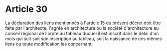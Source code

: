 # Article 30

La déclaration des liens mentionnés à l'article 15 du présent décret doit être faite par l'architecte, l'agréé en architecture ou la société d'architecture au conseil régional de l'ordre au tableau duquel il est inscrit dans le délai d'un mois qui suit soit son inscription au tableau, soit la naissance de ces mêmes liens ou toute modification les concernant.
